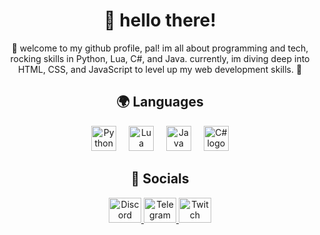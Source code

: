 <h1 align="center">👋 hello there!</h1>

<p align="center">🚀 welcome to my github profile, pal! im all about programming and tech, rocking skills in Python, Lua, C#, and Java. currently, im diving deep into HTML, CSS, and JavaScript to level up my web development skills. 👀</p>

<h2 align="center">🌍 Languages</h2>

<div align="center">
  <img src="https://skillicons.dev/icons?i=py" height="40" alt="Python logo"  />
  <img width="12" />
  <img src="https://skillicons.dev/icons?i=lua" height="40" alt="Lua logo"  />
  <img width="12" />
  <img src="https://skillicons.dev/icons?i=java" height="40" alt="Java logo"  />
  <img width="12" />
  <img src="https://skillicons.dev/icons?i=cs" height="40" alt="C# logo"  />
</div>

<h2 align="center">👤 Socials</h2>

<div align="center">
  <a href="https://discord.com/users/1121132659381375038" target="_blank">
    <img src="https://raw.githubusercontent.com/maurodesouza/profile-readme-generator/master/src/assets/icons/social/discord/default.svg" width="52" height="40" alt="Discord logo"  />
  </a>
  <a href="https://t.me/culturaripaga" target="_blank">
    <img src="https://raw.githubusercontent.com/maurodesouza/profile-readme-generator/master/src/assets/icons/social/telegram/default.svg" width="52" height="40" alt="Telegram logo"  />
  </a>
  <a href="https://twitch.tv/cinquina" target="_blank">
    <img src="https://raw.githubusercontent.com/maurodesouza/profile-readme-generator/master/src/assets/icons/social/twitch/default.svg" width="52" height="40" alt="Twitch logo"  />
  </a>
</div>
